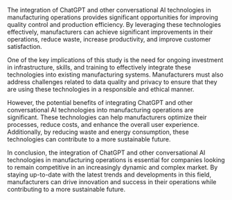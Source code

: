 
The integration of ChatGPT and other conversational AI technologies in manufacturing operations provides significant opportunities for improving quality control and production efficiency. By leveraging these technologies effectively, manufacturers can achieve significant improvements in their operations, reduce waste, increase productivity, and improve customer satisfaction.

One of the key implications of this study is the need for ongoing investment in infrastructure, skills, and training to effectively integrate these technologies into existing manufacturing systems. Manufacturers must also address challenges related to data quality and privacy to ensure that they are using these technologies in a responsible and ethical manner.

However, the potential benefits of integrating ChatGPT and other conversational AI technologies into manufacturing operations are significant. These technologies can help manufacturers optimize their processes, reduce costs, and enhance the overall user experience. Additionally, by reducing waste and energy consumption, these technologies can contribute to a more sustainable future.

In conclusion, the integration of ChatGPT and other conversational AI technologies in manufacturing operations is essential for companies looking to remain competitive in an increasingly dynamic and complex market. By staying up-to-date with the latest trends and developments in this field, manufacturers can drive innovation and success in their operations while contributing to a more sustainable future.
